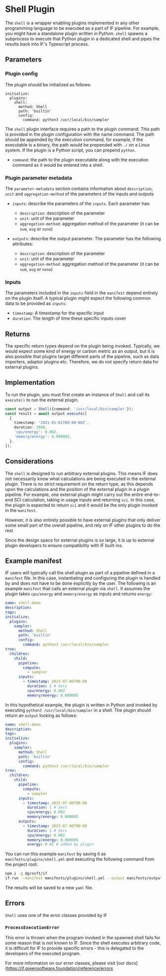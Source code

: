 # Shell Plugin

The `shell` is a wrapper enabling plugins implemented in any other programming language to be executed as a part of IF pipeline. For example, you might have a standalone plugin written in Python. `shell` spawns a subprocess to execute that Python plugin in a dedicated shell and pipes the results back into IF's Typescript process.

## Parameters

### Plugin config

The plugin should be initialized as follows:

```
initialize:
  plugins:
    shell:
      method: Shell
      path: 'builtin'
      config:
        command: python3 /usr/local/bin/sampler
```

The `shell` plugin interface requires a path to the plugin command. This path is provided in the plugin configuration with the name command. The path should be appended by the execution command, for example, if the executable is a binary, the path would be prepended with `./` on a Linux system. If the plugin is a Python script, you can prepend `python`.

- `command`: the path to the plugin executable along with the execution command as it would be entered into a shell.

### Plugin parameter metadata

The `parameter-metadata` section contains information about `description`, `unit` and `aggregation-method` of the parameters of the inputs and outputs

- `inputs`: describe the parameters of the `inputs`. Each parameter has:

  - `description`: description of the parameter
  - `unit`: unit of the parameter
  - `aggregation-method`: aggregation method of the parameter (it can be `sum`, `avg` or `none`)

- `outputs`: describe the output parameter. The parameter has the following attributes:
  - `description`: description of the parameter
  - `unit`: unit of the parameter
  - `aggregation-method`: aggregation method of the parameter (it can be `sum`, `avg` or `none`)

### Inputs

The parameters included in the `inputs` field in the `manifest` depend entirely on the plugin itself. A typical plugin might expect the following common data to be provided as `inputs`:

- `timestamp`: A timestamp for the specific input
- `duration`: The length of time these specific inputs cover

## Returns

The specific return types depend on the plugin being invoked. Typically, we would expect some kind of energy or carbon metric as an output, but it is also possible that plugins target different parts of the pipeline, such as data importers, adaptor plugins etc. Therefore, we do not specify return data for external plugins.

## Implementation

To run the plugin, you must first create an instance of `Shell` and call its `execute()` to run the external plugin.

```typescript
const output = Shell({command: '/usr/local/bin/sampler'});
const result = await output.execute([
  {
    timestamp: '2021-01-01T00:00:00Z',
    duration: 3600,
    'cpu/energy': 0.002,
    'memory/energy': 0.000005,
  },
]);
```

## Considerations

The `shell` is designed to run arbitrary external plugins. This means IF does not necessarily know what calculations are being executed in the external plugin. There is no strict requirement on the return type, as this depends upon the calculations and the position of the external plugin in a plugin pipeline. For example, one external plugin might carry out the entire end-to-end SCI calculation, taking in usage inputs and returning `sci`. In this case, the plugin is expected to return `sci` and it would be the only plugin invoked in the `manifest`.

However, it is also entirely possible to have external plugins that only deliver some small part of the overall pipeline, and rely on IF other plugins to do the rest.

Since the design space for external plugins is so large, it is up to external plugin developers to ensure compatibility with IF built-ins.

## Example manifest

IF users will typically call the shell plugin as part of a pipeline defined in a `manifest` file. In this case, instantiating and configuring the plugin is handled by and does not have to be done explicitly by the user. The following is an example `manifest` that calls an external plugin via `shell`. It assumes the plugin takes `cpu/energy` and `memory/energy` as inputs and returns `energy`:

```yaml
name: shell-demo
description:
tags:
initialize:
  plugins:
    sampler:
      method: Shell
      path: 'builtin'
      config:
        command: python3 /usr/local/bin/sampler
tree:
  children:
    child:
      pipeline:
        compute:
          - sampler
      inputs:
        - timestamp: 2023-07-06T00:00
          duration: 1 # Secs
          cpu/energy: 0.002
          memory/energy: 0.000005
```

In this hypothetical example, the plugin is written in Python and invoked by executing `python3 /usr/local/bin/sampler` in a shell.
The plugin should return an `output` looking as follows:

```yaml
name: shell-demo
description:
tags:
initialize:
  plugins:
    sampler:
      method: Shell
      path: 'builtin'
      config:
        command: python3 /usr/local/bin/sampler
tree:
  children:
    child:
      pipeline:
        compute:
          - sampler
      inputs:
        - timestamp: 2023-07-06T00:00
          duration: 1 # Secs
          cpu/energy: 0.002
          memory/energy: 0.000005
      outputs:
        - timestamp: 2023-07-06T00:00
          duration: 1 # Secs
          cpu/energy: 0.002
          memory/energy: 0.000005
          energy: 0.02 # added by plugin
```

You can run this example `manifest` by saving it as `manifests/plugins/shell.yml` and executing the following command from the project root:

```sh
npm i -g @grnsft/if
if-run --manifest manifests/plugins/shell.yml --output manifests/outputs/shell.yml
```

The results will be saved to a new `yaml` file.

## Errors

`Shell` uses one of the error classes provided by IF

### `ProcessExecutionError`

This error is thrown when the program invoked in the spawned shell fails for some reason that is not known to IF. Since the shell executes arbitrary code, it is difficult for IF to provide specific errors - this is delegated to the developers of the executed program.

For more information on our error classes, please visit [our docs](https://if.greensoftware.foundation/reference/errors

